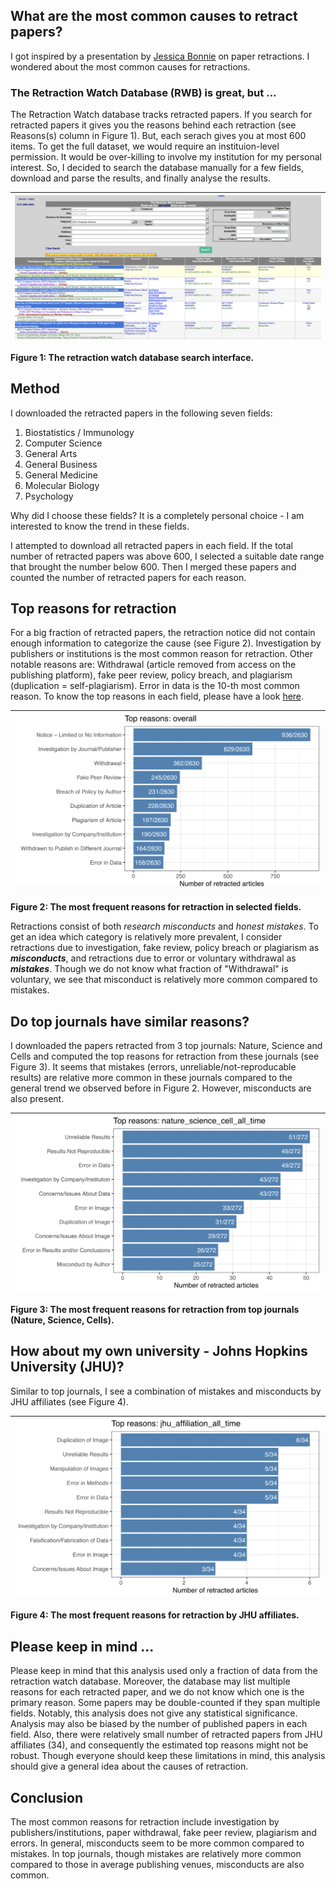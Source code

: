 ## What are the most common causes to retract papers?
I got inspired by a presentation by [Jessica Bonnie](https://github.com/realviacauchy) on paper retractions. I wondered about the most common causes for retractions.

### The Retraction Watch Database (RWB) is great, but ...
The Retraction Watch database tracks retracted papers. If you search for retracted papers it gives you the reasons behind each retraction (see Reasons(s) column in Figure 1). But, each serach gives you at most 600 items. To get the full dataset, we would require an instituion-level permission. It would be over-killing to involve my institution for my personal interest. So, I decided to search the database manually for a few fields, download and parse the results, and finally analyse the results.


| ![Retraction Watch Database Search](images/RWB_search.png) | 
|:--:| 
**Figure 1: The retraction watch database search interface.**


## Method
I downloaded the retracted papers in the following seven fields:
1. Biostatistics / Immunology
2. Computer Science
3. General Arts
4. General Business
5. General Medicine
6. Molecular Biology
7. Psychology

Why did I choose these fields? It is a completely personal choice - I am interested to know the trend in these fields.

I attempted to download all retracted papers in each field. If the total number of retracted papers was above 600, I selected a suitable date range that brought the number below 600. Then I merged these papers and counted the number of retracted papers for each reason.

## Top reasons for retraction


For a big fraction of retracted papers, the retraction notice did not contain enough information to categorize the cause (see Figure 2). Investigation by publishers or institutions is the most common reason for retraction. Other notable reasons are: Withdrawal (article removed from access on the publishing platform), fake peer review, policy breach, and plagiarism (duplication = self-plagiarism). Error in data is the 10-th most common reason. To know the top reasons in each field, please have a look [here](results/top_reasons_for_retractions.pdf).

| ![Overall top reasons](images/top_reasons_overall.png) | 
|:--:| 
**Figure 2: The most frequent reasons for retraction in selected fields.**


Retractions consist of both *research misconducts* and *honest mistakes*. To get an idea which category is relatively more prevalent, I consider retractions due to investigation, fake review, policy breach or plagiarism as _**misconducts**_, and retractions due to error or voluntary withdrawal as _**mistakes**_. Though we do not know what fraction of "Withdrawal" is voluntary, we see that misconduct is relatively more common compared to mistakes.



## Do top journals have similar reasons?

I downloaded the papers retracted from 3 top journals: Nature, Science and Cells and computed the top reasons for retraction from these journals (see Figure 3). It seems that mistakes (errors, unreliable/not-reproducable results) are relative more common in these journals compared to the general trend we observed before in Figure 2. However, misconducts are also present.

| ![Top journals top reasons](images/top_reasons_top_journals.png) | 
|:--:| 
**Figure 3: The most frequent reasons for retraction from top journals (Nature, Science, Cells).**




## How about my own university - Johns Hopkins University (JHU)?
Similar to top journals, I see a combination of mistakes and misconducts by JHU affiliates (see Figure 4).

| ![JHU top reasons](images/top_reasons_jhu.png) | 
|:--:| 
**Figure 4: The most frequent reasons for retraction by JHU affiliates.**



## Please keep in mind ...
Please keep in mind that this analysis used only a fraction of data from the retraction watch database. Moreover, the database may list multiple reasons for each retracted paper, and we do not know which one is the primary reason. Some papers may be double-counted if they span multiple fields. Notably, this analysis does not give any statistical significance. Analysis may also be biased by the number of published papers in each field. Also, there were relatively small number of retracted papers from JHU affiliates (34), and consequently the estimated top reasons might not be robust. Though everyone should keep these limitations in mind, this analysis should give a general idea about the causes of retraction.

## Conclusion
The most common reasons for retraction include investigation by publishers/institutions, paper withdrawal, fake peer review, plagiarism and errors. In general, misconducts seem to be more common compared to mistakes. In top journals, though mistakes are relatively more common compared to those in average publishing venues, misconducts are also common.
